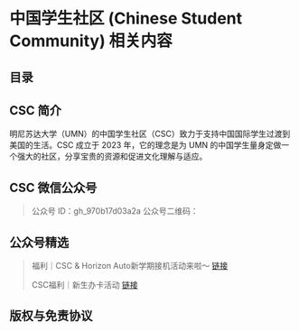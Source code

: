 # 中国学生社区 (Chinese Student Community) 相关内容

## 目录

## CSC 简介

明尼苏达大学（UMN）的中国学生社区（CSC）致力于支持中国国际学生过渡到美国的生活。CSC 成立于 2023 年，它的理念是为 UMN 的中国学生量身定做一个强大的社区，分享宝贵的资源和促进文化理解与适应。

## CSC 微信公众号

> 公众号 ID：gh_970b17d03a2a
> 公众号二维码：

## 公众号精选
> 福利｜CSC & Horizon Auto新学期接机活动来啦～ [链接](https://mp.weixin.qq.com/s/QjpOnNQKjVKv9FNc0DPEeg)
> 
> CSC福利｜新生办卡活动 [链接](https://mp.weixin.qq.com/s/ih-b6Jl7oAbMJ72wpXwNCA)


## 版权与免责协议
